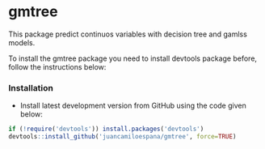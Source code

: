 # gmtree
This package predict continuos variables with decision tree and gamlss models.

To install the gmtree package you need to install devtools package before, follow the instructions below: 

### Installation

* Install latest development version from GitHub using the code given below:

```r
if (!require('devtools')) install.packages('devtools')
devtools::install_github('juancamiloespana/gmtree', force=TRUE)
```
